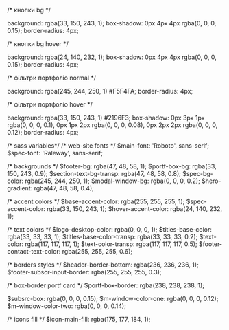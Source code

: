 /* кнопки bg */

background: rgba(33, 150, 243, 1);
box-shadow: 0px 4px 4px rgba(0, 0, 0, 0.15);
border-radius: 4px;

/* кнопки bg hover */

background: rgba(24, 140, 232, 1);
box-shadow: 0px 4px 4px rgba(0, 0, 0, 0.15);
border-radius: 4px;


/* фільтри портфоліо normal */

background: rgba(245, 244, 250, 1) #F5F4FA;
border-radius: 4px;

/* фільтри портфоліо hover */

background: rgba(33, 150, 243, 1) #2196F3;
box-shadow:
    0px 3px 1px rgba(0, 0, 0, 0.1),
    0px 1px 2px rgba(0, 0, 0, 0.08),
    0px 2px 2px rgba(0, 0, 0, 0.12);
border-radius: 4px;


/* sass variables*/
/* web-site fonts */
$main-font: 'Roboto', sans-serif;
$spec-font: 'Raleway', sans-serif;

/* backgrounds */
$footer-bg: rgba(47, 48, 58, 1);
$portf-box-bg: rgba(33, 150, 243, 0.9);
$section-text-bg-transp: rgba(47, 48, 58, 0.8);
$spec-bg-color: rgba(245, 244, 250, 1);
$modal-window-bg: rgba(0, 0, 0, 0.2);
$hero-gradient: rgba(47, 48, 58, 0.4);

/* accent colors */
$base-accent-color: rgba(255, 255, 255, 1);
$spec-accent-color: rgba(33, 150, 243, 1);
$hover-accent-color: rgba(24, 140, 232, 1);

/* text colors */
$logo-desktop-color: rgba(0, 0, 0, 1);
$titles-base-color: rgba(33, 33, 33, 1);
$titles-base-color-transp: rgba(33, 33, 33, 0.2);
$text-color: rgba(117, 117, 117, 1);
$text-color-transp: rgba(117, 117, 117, 0.5);
$footer-contact-text-color: rgba(255, 255, 255, 0.6);

/* borders styles */
$header-border-bottom: rgba(236, 236, 236, 1);
$footer-subscr-input-border: rgba(255, 255, 255, 0.3);

/* box-border portf card */
$portf-box-border: rgba(238, 238, 238, 1);


$subsrc-box: rgba(0, 0, 0, 0.15);
$m-window-color-one: rgba(0, 0, 0, 0.12);
$m-window-color-two: rgba(0, 0, 0, 0.14);

/* icons fill */
$icon-main-fill: rgba(175, 177, 184, 1);